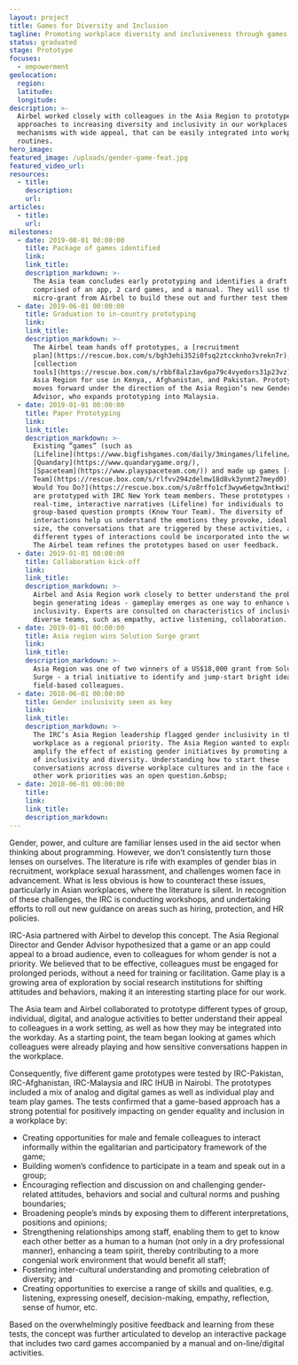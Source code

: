 ```yaml
---
layout: project
title: Games for Diversity and Inclusion
tagline: Promoting workplace diversity and inclusiveness through games
status: graduated
stage: Prototype
focuses:
  - empowerment
geolocation:
  region:
  latitude:
  longitude:
description: >-
  Airbel worked closely with colleagues in the Asia Region to prototype
  approaches to increasing diversity and inclusivity in our workplaces through
  mechanisms with wide appeal, that can be easily integrated into workplace
  routines.
hero_image:
featured_image: /uploads/gender-game-feat.jpg
featured_video_url:
resources:
  - title:
    description:
    url:
articles:
  - title:
    url:
milestones:
  - date: 2019-08-01 00:00:00
    title: Package of games identified
    link:
    link_title:
    description_markdown: >-
      The Asia team concludes early prototyping and identifies a draft concept,
      comprised of an app, 2 card games, and a manual. They will use the
      micro-grant from Airbel to build these out and further test them.
  - date: 2019-06-01 00:00:00
    title: Graduation to in-country prototyping
    link:
    link_title:
    description_markdown: >-
      The Airbel team hands off prototypes, a [recruitment
      plan](https://rescue.box.com/s/bgh3ehi352i0fsq2ztccknho3vrekn7r), and data
      [collection
      tools](https://rescue.box.com/s/rbbf8alz3av6pa79c4vyedors31p23vz) to the
      Asia Region for use in Kenya,, Afghanistan, and Pakistan. Prototyping
      moves forward under the direction of the Asia Region’s new Gender Regional
      Advisor, who expands prototyping into Malaysia.
  - date: 2019-01-01 00:00:00
    title: Paper Prototyping
    link:
    link_title:
    description_markdown: >-
      Existing “games” (such as
      [Lifeline](https://www.bigfishgames.com/daily/3mingames/lifeline/games),
      [Quandary](https://www.quandarygame.org/),
      [Spaceteam](https://www.playspaceteam.com/)) and made up games [(Know Your
      Team](https://rescue.box.com/s/rlfvv294zdelmw18d8vk3ynmt27meyd0), [What
      Would You Do?](https://rescue.box.com/s/o8rffo1cf3wyw6etgw3ntkwi55q4ee2g))
      are prototyped with IRC New York team members. These prototypes range from
      real-time, interactive narratives (Lifeline) for individuals to
      group-based question prompts (Know Your Team). The diversity of
      interactions help us understand the emotions they provoke, ideal group
      size, the conversations that are triggered by these activities, and how
      different types of interactions could be incorporated into the workplace.
      The Airbel team refines the prototypes based on user feedback.
  - date: 2019-01-01 00:00:00
    title: Collaboration kick-off
    link:
    link_title:
    description_markdown: >-
      Airbel and Asia Region work closely to better understand the problem and
      begin generating ideas - gameplay emerges as one way to enhance workplace
      inclusivity. Experts are consulted on characteristics of inclusive and
      diverse teams, such as empathy, active listening, collaboration.
  - date: 2019-01-01 00:00:00
    title: Asia region wins Solution Surge grant
    link:
    link_title:
    description_markdown: >-
      Asia Region was one of two winners of a US$18,000 grant from Solutions
      Surge - a trial initiative to identify and jump-start bright ideas from
      field-based colleagues.
  - date: 2018-06-01 00:00:00
    title: Gender inclusivity seen as key
    link:
    link_title:
    description_markdown: >-
      The IRC’s Asia Region leadership flagged gender inclusivity in the
      workplace as a regional priority. The Asia Region wanted to explore how to
      amplify the effect of existing gender initiatives by promoting a culture
      of inclusivity and diversity. Understanding how to start these
      conversations across diverse workplace cultures and in the face of myriad
      other work priorities was an open question.&nbsp;
  - date: 2018-06-01 00:00:00
    title:
    link:
    link_title:
    description_markdown:
---
```


Gender, power, and culture are familiar lenses used in the aid sector when thinking about programming. However, we don’t consistently turn those lenses on ourselves. The literature is rife with examples of gender bias in recruitment, workplace sexual harassment, and challenges women face in advancement. What is less obvious is how to counteract these issues, particularly in Asian workplaces, where the literature is silent. In recognition of these challenges, the IRC is conducting workshops, and undertaking efforts to roll out new guidance on areas such as hiring, protection, and HR policies.

IRC-Asia partnered with Airbel to develop this concept. The Asia Regional Director and Gender Advisor hypothesized that a game or an app could appeal to a broad audience, even to colleagues for whom gender is not a priority. We believed that to be effective, colleagues must be engaged for prolonged periods, without a need for training or facilitation. Game play is a growing area of exploration by social research institutions for shifting attitudes and behaviors, making it an interesting starting place for our work.

The Asia team and Airbel collaborated to prototype different types of group, individual, digital, and analogue activities to better understand their appeal to colleagues in a work setting, as well as how they may be integrated into the workday. As a starting point, the team began looking at games which colleagues were already playing and how sensitive conversations happen in the workplace.

Consequently, five different game prototypes were tested by IRC-Pakistan, IRC-Afghanistan, IRC-Malaysia and IRC IHUB in Nairobi. The prototypes included a mix of analog and digital games as well as individual play and team play games. The tests confirmed that a game-based approach has a strong potential for positively impacting on gender equality and inclusion in a workplace by:

* Creating opportunities for male and female colleagues to interact informally within the egalitarian and participatory framework of the game;
* Building women’s confidence to participate in a team and speak out in a group;
* Encouraging reflection and discussion on and challenging gender-related attitudes, behaviors and social and cultural norms and pushing boundaries;
* Broadening people’s minds by exposing them to different interpretations, positions and opinions;
* Strengthening relationships among staff, enabling them to get to know each other better as a human to a human (not only in a dry professional manner), enhancing a team spirit, thereby contributing to a more congenial work environment that would benefit all staff;
* Fostering inter-cultural understanding and promoting celebration of diversity; and
* Creating opportunities to exercise a range of skills and qualities, e.g. listening, expressing oneself, decision-making, empathy, reflection, sense of humor, etc.

Based on the overwhelmingly positive feedback and learning from these tests, the concept was further articulated to develop an interactive package that includes two card games accompanied by a manual and on-line/digital activities.